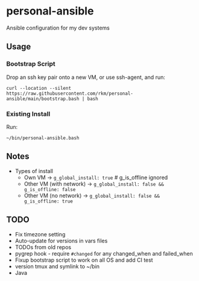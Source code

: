 # personal-ansible

Ansible configuration for my dev systems

## Usage

### Bootstrap Script

Drop an ssh key pair onto a new VM, or use ssh-agent, and run:

```console
curl --location --silent https://raw.githubusercontent.com/rkm/personal-ansible/main/bootstrap.bash | bash
```

### Existing Install

Run:

```console
~/bin/personal-ansible.bash
```

## Notes

-   Types of install
    -   Own VM -> `g_global_install: true` # g_is_offline ignored
    -   Other VM (with network) ->
        `g_global_install: false && g_is_offline: false`
    -   Other VM (no network) -> `g_global_install: false && g_is_offline: true`

## TODO

-   Fix timezone setting
-   Auto-update for versions in vars files
-   TODOs from old repos
-   pygrep hook - require `#changed` for any changed_when and failed_when
-   Fixup bootstrap script to work on all OS and add CI test
-   version tmux and symlink to ~/bin
-   Java
